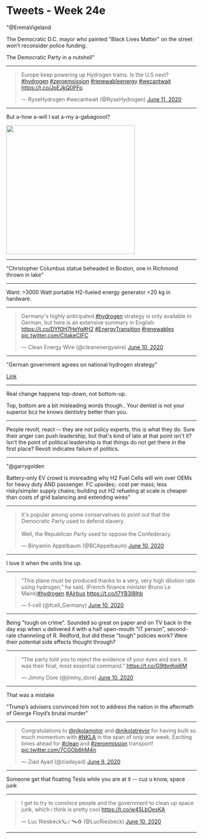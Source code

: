# Tweets - Week 24e

"@EmmaVigeland

The Democratic D.C. mayor who painted "Black Lives Matter" on the
street won’t reconsider police funding.

The Democratic Party in a nutshell"

---

<blockquote class="twitter-tweet"><p lang="en" dir="ltr">Europe keep powering up Hydrogen trains. Is the U.S next? <a href="https://twitter.com/hashtag/hydrogen?src=hash&amp;ref_src=twsrc%5Etfw">#hydrogen</a> <a href="https://twitter.com/hashtag/zeroemsission?src=hash&amp;ref_src=twsrc%5Etfw">#zeroemsission</a> <a href="https://twitter.com/hashtag/renewableenergy?src=hash&amp;ref_src=twsrc%5Etfw">#renewableenergy</a> <a href="https://twitter.com/hashtag/wecantwait?src=hash&amp;ref_src=twsrc%5Etfw">#wecantwait</a> <a href="https://t.co/JpEJkQ0PFo">https://t.co/JpEJkQ0PFo</a></p>&mdash; RyseHydrogen #wecantwait (@RyseHydrogen) <a href="https://twitter.com/RyseHydrogen/status/1270949760913100801?ref_src=twsrc%5Etfw">June 11, 2020</a></blockquote> <script async src="https://platform.twitter.com/widgets.js" charset="utf-8"></script>

---

But a-how a-will I eat a-my a-gabagoool?

<img width="340" src="https://pbs.twimg.com/media/EaNGbDvXYAYMBT9?format=jpg&name=360x360"/>

---

"Christopher Columbus statue beheaded in Boston, one in Richmond thrown in lake"

---

Want: >3000 Watt portable H2-fueled energy generator <20 kg in hardware.

---

<blockquote class="twitter-tweet"><p lang="en" dir="ltr">Germany&#39;s highly anticipated <a href="https://twitter.com/hashtag/hydrogen?src=hash&amp;ref_src=twsrc%5Etfw">#hydrogen</a> strategy is only available in German, but here is an extensive summary in English: <a href="https://t.co/DYf0H7HeYq">https://t.co/DYf0H7HeYq</a><a href="https://twitter.com/hashtag/H2?src=hash&amp;ref_src=twsrc%5Etfw">#H2</a> <a href="https://twitter.com/hashtag/EnergyTransition?src=hash&amp;ref_src=twsrc%5Etfw">#EnergyTransition</a> <a href="https://twitter.com/hashtag/renewables?src=hash&amp;ref_src=twsrc%5Etfw">#renewables</a> <a href="https://t.co/CitakeCIFC">pic.twitter.com/CitakeCIFC</a></p>&mdash; Clean Energy Wire (@cleanenergywire) <a href="https://twitter.com/cleanenergywire/status/1270810465980100610?ref_src=twsrc%5Etfw">June 10, 2020</a></blockquote> <script async src="https://platform.twitter.com/widgets.js" charset="utf-8"></script>

---

"German government agrees on national hydrogen strategy"

[Link](https://www.ctvnews.ca/sci-tech/german-government-agrees-on-national-hydrogen-strategy-1.4977792)

---

Real change happens top-down, not bottom-up.

Top, bottom are a bit misleading words though.. Your dentist is not
your superior bcz he knows dentistry better than you. 

---

People revolt, react -- they are not policy experts, this is what they
do. Sure their anger can push leadership, but that's kind of late at
that point isn't it? Isn't the point of political leadership is that
things do not get there in the first place? Revolt indicates failure
of politics.

---

"@garrygolden

Battery-only EV crowd is misreading why H2 Fuel Cells will win over
OEMs for heavy duty AND passenger. FC upsides;: cost per mass; less
risky/simpler supply chains; building out H2 refueling at scale is
cheaper than costs of grid balancing and extending wires"

---

<blockquote class="twitter-tweet"><p lang="en" dir="ltr">It&#39;s popular among some conservatives to point out that the Democratic Party used to defend slavery.<br><br>Well, the Republican Party used to oppose the Confederacy.</p>&mdash; Binyamin Appelbaum (@BCAppelbaum) <a href="https://twitter.com/BCAppelbaum/status/1270793657998815232?ref_src=twsrc%5Etfw">June 10, 2020</a></blockquote> <script async src="https://platform.twitter.com/widgets.js" charset="utf-8"></script>

---

I love it when the units line up.

---

<blockquote class="twitter-tweet"><p lang="en" dir="ltr">&quot;This plane must be produced thanks to a very, very high dilution rate using hydrogen,&quot; he said. (French finance minister Bruno Le Maire)<a href="https://twitter.com/hashtag/hydrogen?src=hash&amp;ref_src=twsrc%5Etfw">#hydrogen</a> <a href="https://twitter.com/hashtag/Airbus?src=hash&amp;ref_src=twsrc%5Etfw">#Airbus</a> <a href="https://t.co/I7YB3l8lhb">https://t.co/I7YB3l8lhb</a></p>&mdash; f-cell (@fcell_Germany) <a href="https://twitter.com/fcell_Germany/status/1270641436334194688?ref_src=twsrc%5Etfw">June 10, 2020</a></blockquote> <script async src="https://platform.twitter.com/widgets.js" charset="utf-8"></script>

---

Being "tough on crime". Sounded so great on paper and on TV back in
the day esp when u delivered it with a half open-mouth "IT person",
second-rate channeling of R. Redford, but did these "tough" policies
work? Were their potential side effects thought through?

---

<blockquote class="twitter-tweet"><p lang="en" dir="ltr">“The party told you to reject the evidence of your eyes and ears. It was their final, most essential command.” <a href="https://t.co/G9tbnKqi6M">https://t.co/G9tbnKqi6M</a></p>&mdash; Jimmy Dore (@jimmy_dore) <a href="https://twitter.com/jimmy_dore/status/1270744027365642241?ref_src=twsrc%5Etfw">June 10, 2020</a></blockquote> <script async src="https://platform.twitter.com/widgets.js" charset="utf-8"></script>

----

That was a mistake

"Trump’s advisers convinced him not to address the nation in the
aftermath of George Floyd’s brutal murder"

---

<blockquote class="twitter-tweet"><p lang="en" dir="ltr">Congratulations to <a href="https://twitter.com/nikolamotor?ref_src=twsrc%5Etfw">@nikolamotor</a> and <a href="https://twitter.com/nikolatrevor?ref_src=twsrc%5Etfw">@nikolatrevor</a> for having built so much momentum with <a href="https://twitter.com/hashtag/NKLA?src=hash&amp;ref_src=twsrc%5Etfw">#NKLA</a> in the span of only one week. Exciting times ahead for <a href="https://twitter.com/hashtag/clean?src=hash&amp;ref_src=twsrc%5Etfw">#clean</a> and <a href="https://twitter.com/hashtag/zeroemission?src=hash&amp;ref_src=twsrc%5Etfw">#zeroemission</a> transport! <a href="https://t.co/7CGOb6hM4n">pic.twitter.com/7CGOb6hM4n</a></p>&mdash; Ziad Ayad (@ziadayad) <a href="https://twitter.com/ziadayad/status/1270295512160391171?ref_src=twsrc%5Etfw">June 9, 2020</a></blockquote> <script async src="https://platform.twitter.com/widgets.js" charset="utf-8"></script>

---

Someone get that floating Tesla while you are at it -- cuz u know, space junk

---

<blockquote class="twitter-tweet"><p lang="en" dir="ltr">I get to try to convince people and the government to clean up space junk, which i think is pretty cool <a href="https://t.co/w45LbOesKA">https://t.co/w45LbOesKA</a></p>&mdash; Luc Riesbeck🪐☄️🛰♻️ (@LucRiesbeck) <a href="https://twitter.com/LucRiesbeck/status/1270709511104409600?ref_src=twsrc%5Etfw">June 10, 2020</a></blockquote> <script async src="https://platform.twitter.com/widgets.js" charset="utf-8"></script>

---

